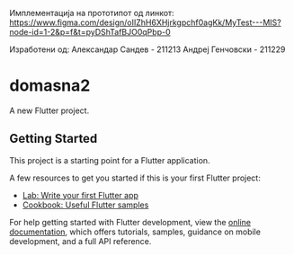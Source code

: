Имплементација на прототипот од линкот:
https://www.figma.com/design/oIIZhH6XHjrkgpchf0agKk/MyTest---MIS?node-id=1-2&p=f&t=pyDShTafBJO0qPbp-0

Изработени од:
Александар Сандев - 211213
Андреј Генчовски - 211229

# domasna2

A new Flutter project.

## Getting Started

This project is a starting point for a Flutter application.

A few resources to get you started if this is your first Flutter project:

- [Lab: Write your first Flutter app](https://docs.flutter.dev/get-started/codelab)
- [Cookbook: Useful Flutter samples](https://docs.flutter.dev/cookbook)

For help getting started with Flutter development, view the
[online documentation](https://docs.flutter.dev/), which offers tutorials,
samples, guidance on mobile development, and a full API reference.
